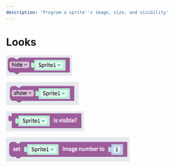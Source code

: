```yaml
---
description: 'Program a sprite''s image, size, and visibility'
---
```


# Looks

![Hide the sprite on the canvas](.gitbook/assets/image%20%2876%29.png)

![Show the sprite on the canvas](.gitbook/assets/image%20%2890%29.png)

![Returns true if the sprite is visible, and false if it is hidden](.gitbook/assets/image%20%2828%29.png)

![Set the sprite&apos;s image to an image in the sprite type&apos;s picture list](.gitbook/assets/image%20%2874%29.png)

## 

